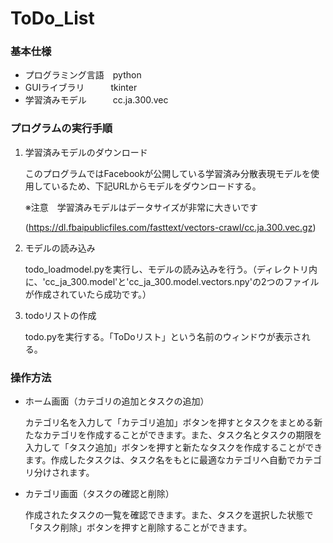 # ToDo_List
### 基本仕様
- プログラミング言語　python
- GUIライブラリ　　　tkinter
- 学習済みモデル　　　cc.ja.300.vec

### プログラムの実行手順
1. 学習済みモデルのダウンロード
   
   このプログラムではFacebookが公開している学習済み分散表現モデルを使用しているため、下記URLからモデルをダウンロードする。
   
   ※注意　学習済みモデルはデータサイズが非常に大きいです
   
   (https://dl.fbaipublicfiles.com/fasttext/vectors-crawl/cc.ja.300.vec.gz)

1. モデルの読み込み
   
   todo_loadmodel.pyを実行し、モデルの読み込みを行う。（ディレクトリ内に、'cc_ja_300.model'と'cc_ja_300.model.vectors.npy'の2つのファイルが作成されていたら成功です。）

1. todoリストの作成
   
   todo.pyを実行する。「ToDoリスト」という名前のウィンドウが表示される。

### 操作方法
- ホーム画面（カテゴリの追加とタスクの追加）
  
  カテゴリ名を入力して「カテゴリ追加」ボタンを押すとタスクをまとめる新たなカテゴリを作成することができます。また、タスク名とタスクの期限を入力して「タスク追加」ボタンを押すと新たなタスクを作成することができます。作成したタスクは、タスク名をもとに最適なカテゴリへ自動でカテゴリ分けされます。

- カテゴリ画面（タスクの確認と削除）
  
  作成されたタスクの一覧を確認できます。また、タスクを選択した状態で「タスク削除」ボタンを押すと削除することができます。
   
